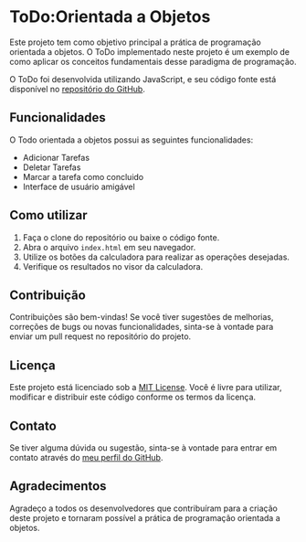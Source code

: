 # ToDo:Orientada a Objetos

Este projeto tem como objetivo principal a prática de programação orientada a objetos. O ToDo implementado neste projeto é um exemplo de como aplicar os conceitos fundamentais desse paradigma de programação.

O ToDo foi desenvolvida utilizando JavaScript, e seu código fonte está disponível no [repositório do GitHub](https://leonardo-l-cunha.github.io/Calculadora-orientada-a-objeto/).

## Funcionalidades

O Todo orientada a objetos possui as seguintes funcionalidades:

- Adicionar Tarefas
- Deletar Tarefas
- Marcar a tarefa como concluido 
- Interface de usuário amigável

## Como utilizar

1. Faça o clone do repositório ou baixe o código fonte.
2. Abra o arquivo `index.html` em seu navegador.
3. Utilize os botões da calculadora para realizar as operações desejadas.
4. Verifique os resultados no visor da calculadora.

## Contribuição

Contribuições são bem-vindas! Se você tiver sugestões de melhorias, correções de bugs ou novas funcionalidades, sinta-se à vontade para enviar um pull request no repositório do projeto.

## Licença

Este projeto está licenciado sob a [MIT License](https://opensource.org/licenses/MIT). Você é livre para utilizar, modificar e distribuir este código conforme os termos da licença.

## Contato

Se tiver alguma dúvida ou sugestão, sinta-se à vontade para entrar em contato através do [meu perfil do GitHub](https://github.com/leonardo-l-cunha).

## Agradecimentos

Agradeço a todos os desenvolvedores que contribuíram para a criação deste projeto e tornaram possível a prática de programação orientada a objetos.
